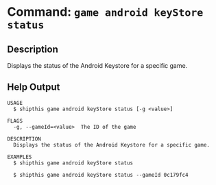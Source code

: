 # Command: `game android keyStore status`

## Description

Displays the status of the Android Keystore for a specific game.

## Help Output

```help
USAGE
  $ shipthis game android keyStore status [-g <value>]

FLAGS
  -g, --gameId=<value>  The ID of the game

DESCRIPTION
  Displays the status of the Android Keystore for a specific game.

EXAMPLES
  $ shipthis game android keyStore status

  $ shipthis game android keyStore status --gameId 0c179fc4
```